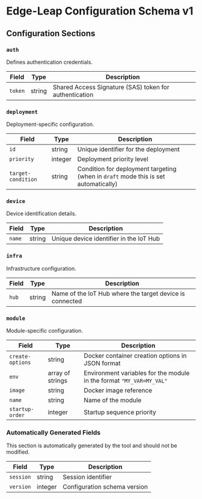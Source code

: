 # Edge-Leap Configuration Schema v1

## Configuration Sections

### `auth`
Defines authentication credentials.

| Field | Type | Description | 
|-------|------|-------------|
| `token` | string | Shared Access Signature (SAS) token for authentication |

### `deployment`
Deployment-specific configuration.

| Field | Type | Description |
|-------|------|-------------|
| `id` | string | Unique identifier for the deployment |
| `priority` | integer | Deployment priority level |
| `target-condition` | string | Condition for deployment targeting (when in `draft` mode this is set automatically) |

### `device`
Device identification details.

| Field | Type | Description |
|-------|------|-------------|
| `name` | string | Unique device identifier in the IoT Hub|

### `infra`
Infrastructure configuration.

| Field | Type | Description |
|-------|------|-------------|
| `hub` | string | Name of the IoT Hub where the target device is connected |

### `module`
Module-specific configuration.

| Field | Type | Description |
|-------|------|-------------|
| `create-options` | string | Docker container creation options in JSON format |
| `env` | array of strings | Environment variables for the module in the format `"MY_VAR=MY_VAL"` |
| `image` | string | Docker image reference |
| `name` | string | Name of the module |
| `startup-order` | integer | Startup sequence priority |

### Automatically Generated Fields
This section is automatically generated by the tool and should not be modified.

| Field | Type | Description |
|-------|------|-------------|
| `session` | string | Session identifier |
| `version` | integer | Configuration schema version |